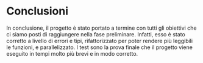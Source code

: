 # Conclusioni
In conclusione, il progetto è stato portato a termine con tutti gli obiettivi che ci siamo posti di raggiungere nella fase preliminare. Infatti, esso è stato corretto a livello di errori e tipi, rifattorizzato per poter rendere più leggibili le funzioni, e parallelizzato. I test sono la prova finale che il progetto viene eseguito in tempi molto più brevi e in modo corretto. 